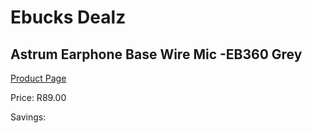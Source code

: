 
# Ebucks Dealz
## Astrum Earphone Base Wire Mic -EB360 Grey
[Product Page](https://www.ebucks.com/web/shop/productSelected.do?prodId=1207167625&catId=1207273786)

Price: R89.00

Savings: 


	